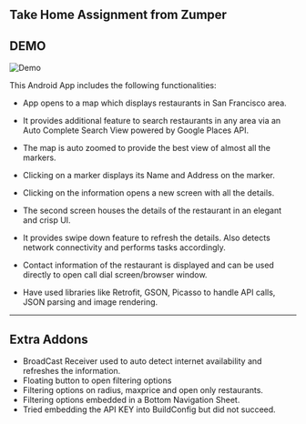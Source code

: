 ## Take Home Assignment from Zumper

## DEMO
![Demo](https://github.com/hozefahaveliwala/Zumper/blob/master/ZumperTakeHomeGIF.gif)




This Android App includes the following functionalities:

 - App opens to a map which displays restaurants in San Francisco area.
 - It provides additional feature to search restaurants in any area via an Auto Complete Search View powered by Google Places API.
 - The map is auto zoomed to provide the best view of almost all the markers.
 - Clicking on a marker displays its Name and Address on the marker.
 - Clicking on the information opens a new screen with all the details.
 - The second screen houses the details of the restaurant in an elegant and crisp UI.
 - It provides swipe down feature to refresh the details. Also detects network connectivity and performs tasks accordingly.
 - Contact information of the restaurant is displayed and can be used directly to open call dial screen/browser window.
 
 - Have used libraries like Retrofit, GSON, Picasso to handle API calls, JSON parsing and image rendering.
 - ---
 ## Extra Addons
 - BroadCast Receiver used to auto detect internet availability and refreshes the information.
 - Floating button to open filtering options
 - Filtering options on radius, maxprice and open only restaurants.
 - Filtering options embedded in a Bottom Navigation Sheet.
 - Tried embedding the API KEY into BuildConfig but did not succeed.
